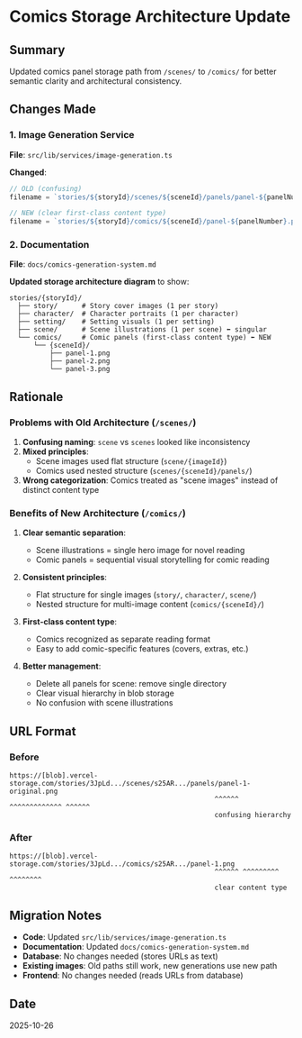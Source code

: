 # Comics Storage Architecture Update

## Summary

Updated comics panel storage path from `/scenes/` to `/comics/` for better semantic clarity and architectural consistency.

## Changes Made

### 1. Image Generation Service
**File**: `src/lib/services/image-generation.ts`

**Changed**:
```typescript
// OLD (confusing)
filename = `stories/${storyId}/scenes/${sceneId}/panels/panel-${panelNumber}-original.png`;

// NEW (clear first-class content type)
filename = `stories/${storyId}/comics/${sceneId}/panel-${panelNumber}.png`;
```

### 2. Documentation
**File**: `docs/comics-generation-system.md`

**Updated storage architecture diagram** to show:
```
stories/{storyId}/
  ├── story/      # Story cover images (1 per story)
  ├── character/  # Character portraits (1 per character)
  ├── setting/    # Setting visuals (1 per setting)
  ├── scene/      # Scene illustrations (1 per scene) ⬅️ singular
  └── comics/     # Comic panels (first-class content type) ⬅️ NEW
      └── {sceneId}/
          ├── panel-1.png
          ├── panel-2.png
          └── panel-3.png
```

## Rationale

### Problems with Old Architecture (`/scenes/`)
1. **Confusing naming**: `scene` vs `scenes` looked like inconsistency
2. **Mixed principles**: 
   - Scene images used flat structure (`scene/{imageId}`)
   - Comics used nested structure (`scenes/{sceneId}/panels/`)
3. **Wrong categorization**: Comics treated as "scene images" instead of distinct content type

### Benefits of New Architecture (`/comics/`)

1. **Clear semantic separation**:
   - Scene illustrations = single hero image for novel reading
   - Comic panels = sequential visual storytelling for comic reading
   
2. **Consistent principles**:
   - Flat structure for single images (`story/`, `character/`, `scene/`)
   - Nested structure for multi-image content (`comics/{sceneId}/`)

3. **First-class content type**:
   - Comics recognized as separate reading format
   - Easy to add comic-specific features (covers, extras, etc.)
   
4. **Better management**:
   - Delete all panels for scene: remove single directory
   - Clear visual hierarchy in blob storage
   - No confusion with scene illustrations

## URL Format

### Before
```
https://[blob].vercel-storage.com/stories/3JpLd.../scenes/s25AR.../panels/panel-1-original.png
                                                   ^^^^^^ ^^^^^^^^^^^^^ ^^^^^^
                                                   confusing hierarchy
```

### After
```
https://[blob].vercel-storage.com/stories/3JpLd.../comics/s25AR.../panel-1.png
                                                   ^^^^^^ ^^^^^^^^^ ^^^^^^^^
                                                   clear content type
```

## Migration Notes

- **Code**: Updated `src/lib/services/image-generation.ts`
- **Documentation**: Updated `docs/comics-generation-system.md`
- **Database**: No changes needed (stores URLs as text)
- **Existing images**: Old paths still work, new generations use new path
- **Frontend**: No changes needed (reads URLs from database)

## Date
2025-10-26
